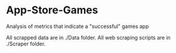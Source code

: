 # App-Store-Games
Analysis of metrics that indicate a "successful" games app


All scrapped data are in ./Data folder. 
All web scraping scripts are in ./Scraper folder. 
